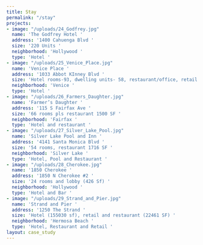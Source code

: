 ```yaml
---
title: Stay
permalink: "/stay"
projects:
- image: "/uploads/24_Godfrey.jpg"
  name: 'The Godfrey Hotel '
  address: '1400 Cahuenga Blvd '
  size: '220 Units '
  neighborhood: 'Hollywood '
  type: 'Hotel '
- image: "/uploads/25_Venice_Place.jpg"
  name: 'Venice Place '
  address: '1033 Abbot KInney Blvd '
  size: 'Hotel rooms-93, dwelling units- 58, restaurant/office, retail and spa 10507 SF '
  neighborhood: 'Venice '
  type: 'Hotel '
- image: "/uploads/26_Farmers_Daughter.jpg"
  name: 'Farmer’s Daughter '
  address: '115 S Fairfax Ave '
  size: '66 rooms pls restaurant 1500 SF '
  neighborhood: 'Fairfax '
  type: 'Hotel and restaurant '
- image: "/uploads/27_Silver_Lake_Pool.jpg"
  name: 'Silver Lake Pool and Inn '
  address: '4141 Santa Monica Blvd '
  size: '54 rooms, restaurant 1716 SF '
  neighborhood: 'Silver Lake '
  type: 'Hotel, Pool and Restaurant '
- image: "/uploads/28_Cherokee.jpg"
  name: '1850 Cherokee '
  address: '1850 N Cherokee #2 '
  size: '24 rooms and lobby (426 Sf) '
  neighborhood: 'Hollywood '
  type: 'Hotel and Bar '
- image: "/uploads/29_Strand_and_Pier.jpg"
  name: 'Strand and Pier '
  address: '1250 The Strand '
  size: 'Hotel (155030 sf), retail and restaurant (22461 SF) '
  neighborhood: 'Hermosa Beach '
  type: 'Hotel, Restaurant and Retail '
layout: case_study
---
```

